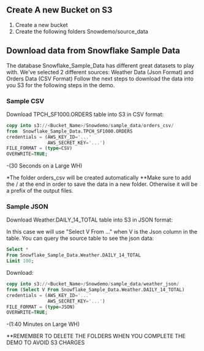 ## Create A new Bucket on S3
1. Create a new bucket
2. Create the following folders Snowdemo/source_data

## Download data from Snowflake Sample Data
The database Snowflake_Sample_Data has different great datasets to play with.
We've selected 2 different sources: Weather Data (Json Format) and Orders Data (CSV Format)
Follow the next steps to download the data into you S3 for the following steps in the demo.

### Sample CSV
Download TPCH_SF1000.ORDERS table into S3 in CSV format:


```sql
copy into s3://<Bucket_Name>/Snowdemo/sample_data/orders_csv/
from  Snowflake_Sample_Data.TPCH_SF1000.ORDERS
credentials = (AWS_KEY_ID='...' 
               AWS_SECRET_KEY='...')
FILE_FORMAT = (type=CSV)
OVERWRITE=TRUE;
```
-(30 Seconds on a Large WH)

*The folder orders_csv will be created automatically
**Make sure to add the / at the end in order to save the data in a new folder. Otherwise it will be a prefix of the output files.

### Sample JSON
Download Weather.DAILY_14_TOTAL table into S3 in JSON format:

In this case we will use "Select V From ..." when V is the Json column in the table. 
You can query the source table to see the json data:
```sql
Select *
From Snowflake_Sample_Data.Weather.DAILY_14_TOTAL
Limit 100;
```

Download:
```sql
copy into s3://<Bucket_Name>/Snowdemo/sample_data/weather_json/
from (Select V From Snowflake_Sample_Data.Weather.DAILY_14_TOTAL)
credentials = (AWS_KEY_ID='...' 
               AWS_SECRET_KEY='...')
FILE_FORMAT = (type=JSON)
OVERWRITE=TRUE;
```
-(1:40 Minutes on Large WH)


**REMEMBER TO DELETE THE FOLDERS WHEN YOU COMPLETE THE DEMO TO AVOID S3 CHARGES
